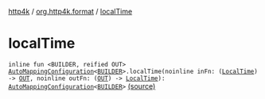[http4k](../index.md) / [org.http4k.format](index.md) / [localTime](./local-time.md)

# localTime

`inline fun <BUILDER, reified OUT> `[`AutoMappingConfiguration`](-auto-mapping-configuration/index.md)`<`[`BUILDER`](local-time.md#BUILDER)`>.localTime(noinline inFn: (`[`LocalTime`](https://docs.oracle.com/javase/9/docs/api/java/time/LocalTime.html)`) -> `[`OUT`](local-time.md#OUT)`, noinline outFn: (`[`OUT`](local-time.md#OUT)`) -> `[`LocalTime`](https://docs.oracle.com/javase/9/docs/api/java/time/LocalTime.html)`): `[`AutoMappingConfiguration`](-auto-mapping-configuration/index.md)`<`[`BUILDER`](local-time.md#BUILDER)`>` [(source)](https://github.com/http4k/http4k/blob/master/http4k-core/src/main/kotlin/org/http4k/format/AutoMappingConfiguration.kt#L129)